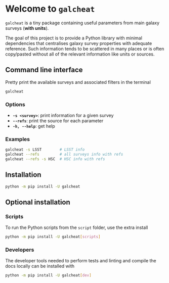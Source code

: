 # Welcome to `galcheat`

`galcheat` is a tiny package containing useful parameters from main galaxy surveys (**with units**).

The goal of this project is to provide a Python library with minimal dependencies that centralises galaxy survey properties with adequate reference. Such information tends to be scattered in many places or is often copy/pasted without all of the relevant information like units or sources.

## Command line interface

Pretty print the available surveys and associated filters in the terminal

```bash
galcheat
```

### Options

- **`-s <survey>`**: print information for a given survey
- **`--refs`**: print the source for each parameter
- **`-h, --help`**: get help

### Examples

```sh
galcheat -s LSST        # LSST info
galcheat --refs         # all surveys info with refs
galcheat --refs -s HSC  # HSC info with refs
```

## Installation

```sh
python -m pip install -U galcheat
```

## Optional installation

### Scripts

To run the Python scripts from the `script` folder, use the extra install

```sh
python -m pip install -U galcheat[scripts]
```

### Developers

The developer tools needed to perform tests and linting and compile the docs locally can be installed with

```sh
python -m pip install -U galcheat[dev]
```
